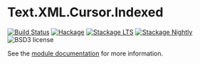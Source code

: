 
Text.XML.Cursor.Indexed
=======================

[![Build Status](https://secure.travis-ci.org/cdepillabout/xml-indexed-cursor.svg)](http://travis-ci.org/cdepillabout/xml-indexed-cursor)
[![Hackage](https://img.shields.io/hackage/v/xml-indexed-cursor.svg)](https://hackage.haskell.org/package/xml-indexed-cursor)
[![Stackage LTS](http://stackage.org/package/xml-indexed-cursor/badge/lts)](http://stackage.org/lts/package/xml-indexed-cursor)
[![Stackage Nightly](http://stackage.org/package/xml-indexed-cursor/badge/nightly)](http://stackage.org/nightly/package/xml-indexed-cursor)
![BSD3 license](https://img.shields.io/badge/license-BSD3-blue.svg)

See the [module documentation]() for more information.
